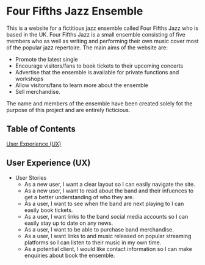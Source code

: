 # Four Fifths Jazz Ensemble

This is a website for a fictitious jazz ensemble called Four Fifths Jazz who is based in the UK. Four Fifths Jazz is a small ensemble consisting of five 
members who as well as writing and performing their own music cover most of the popular jazz repertoire. The main aims of the website are:
* Promote the latest single
* Encourage visitors/fans to book tickets to their upcoming concerts
* Advertise that the ensemble is available for private functions and workshops
* Allow visitors/fans to learn more about the ensemble 
* Sell merchandise.

The name and members of the ensemble have been created solely fot the purpose of this project and are entirely ficticious.

## Table of Contents

[User Experience (UX)](userexperience})


<a name="userexperience"></a>
## User Experience (UX)

* User Stories
    * As a new user, I want a clear layout so I can easily navigate the site.
    * As a new user, I want to read about the band and their infuences to get a better understanding of who they are.
    * As a user, I want to see when the band are next playing to I can easily book tickets.
    * As a user, I want links to the band social media accounts so I can easily stay up to date on any news.
    * As a user, I want to be able to purchase band merchandise.
    * As a user, I want links to and music released on popular streaming platforms so I can listen to their music in my own time.
    * As a potential client, I would like contact information so I can make enquiries about book the ensemble.